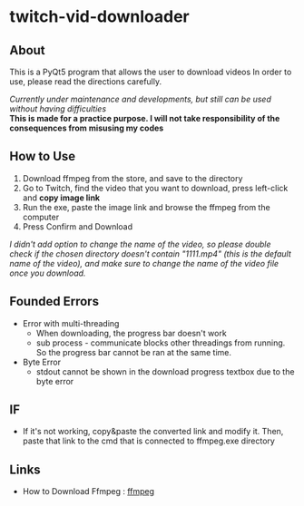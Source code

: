 # twitch-vid-downloader
About 
-------
This is a PyQt5 program that allows the user to download videos 
In order to use, please read the directions carefully.

*Currently under maintenance and developments, but still can be used without having difficulties*  
**This is made for a practice purpose. I will not take responsibility of the consequences from misusing my codes**

How to Use
-------------
1. Download ffmpeg from the store, and save to the directory
2. Go to Twitch, find the video that you want to download, press left-click and **copy image link**
3. Run the exe, paste the image link and browse the ffmpeg from the computer
4. Press Confirm and Download

*I didn't add option to change the name of the video, so please double check if the chosen directory doesn't contain "1111.mp4" (this is the default name of the video), and make sure to change the name of the video file once you download.*

Founded Errors
------------
* Error with multi-threading
  * When downloading, the progress bar doesn't work
  * sub process - communicate blocks other threadings from running. So the progress bar cannot be ran at the same time.
* Byte Error
  * stdout cannot be shown in the download progress textbox due to the byte error

IF
-----
* If it's not working, copy&paste the converted link and modify it. Then, paste that link to the cmd that is connected to ffmpeg.exe directory


Links
---
* How to Download Ffmpeg : [ffmpeg](https://www.wikihow.com/Install-FFmpeg-on-Windows)
